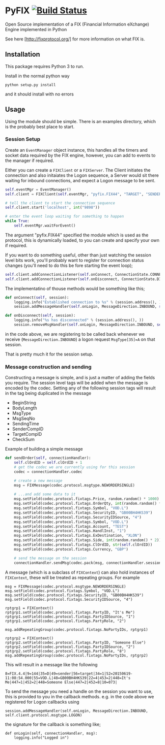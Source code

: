 # PyFIX [![Build Status](https://travis-ci.org/wannabegeek/PyFIX.svg?branch=master)](https://travis-ci.org/wannabegeek/PyFIX)
Open Source implementation of a FIX (Financial Information eXchange) Engine implemented in Python

See here [http://fixprotocol.org/] for more information on what FIX is.

## Installation

This package requires Python 3 to run.

Install in the normal python way
```
python setup.py install
```    
and it should install with no errors

## Usage
Using the module should be simple. There is an examples directory, which is the probably best place to start.

### Session Setup
Create an `EventManager` object instance, this handles all the timers and socket data required by the FIX engine, however, you can add to events to the manager if required.

Either you can create a `FIXClient` or a `FIXServer`. The Client initiates the connection and also initaiates the Logon sequence, a Server would sit there waiting for inbound connections, and expect a Logon message to be sent.
```python
self.eventMgr = EventManager()
self.client = FIXClient(self.eventMgr, "pyfix.FIX44", "TARGET", "SENDER")

# tell the client to start the connection sequence
self.client.start('localhost', int("9898"))

# enter the event loop waiting for something to happen
while True:
    self.eventMgr.waitForEvent()

```

The argument "pyfix.FIX44" specified the module which is used as the protocol, this is dynamically loaded, to you can create and specify your own if required.

If you want to do something useful, other than just watching the session level bits work, you'll probably want to register for connection status changes (you'll need to do this be fore starting the event loop);

```python
self.client.addConnectionListener(self.onConnect, ConnectionState.CONNECTED)
self.client.addConnectionListener(self.onDisconnect, ConnectionState.DISCONNECTED)
```

The implementatino of thouse methods would be something like this;
```python
def onConnect(self, session):
    logging.info("Established connection to %s" % (session.address(), ))
    session.addMessageHandler(self.onLogin, MessageDirection.INBOUND, self.client.protocol.msgtype.LOGON)

def onDisconnect(self, session):
    logging.info("%s has disconnected" % (session.address(), ))
    session.removeMsgHandler(self.onLogin, MessageDirection.INBOUND, self.client.protocol.msgtype.LOGON)
```
in the code above, we are registering to be called back whenever we receive (`MessageDirection.INBOUND`) a logon request `MsgType[35]=A` on that session.

That is pretty much it for the session setup.

### Message construction and sending

Constructing a message is simple, and is just a matter of adding the fields you require.
The session level tags will be added when the message is encoded by the codec. Setting any of the following session tags will result in the tag being duplicated in the message 
- BeginString
- BodyLength
- MsgType
- MsgSeqNo
- SendingTime
- SenderCompID
- TargetCompID
- CheckSum

Example of building a simple message

```python
def sendOrder(self, connectionHandler):
    self.clOrdID = self.clOrdID + 1
    # get the codec we are currently using for this session
    codec = connectionHandler.codec

    # create a new message
    msg = FIXMessage(codec.protocol.msgtype.NEWORDERSINGLE)
    
    # ...and add some data to it
    msg.setField(codec.protocol.fixtags.Price, random.random() * 1000)
    msg.setField(codec.protocol.fixtags.OrderQty, int(random.random() * 10000))
    msg.setField(codec.protocol.fixtags.Symbol, "VOD.L")
    msg.setField(codec.protocol.fixtags.SecurityID, "GB00BH4HKS39")
    msg.setField(codec.protocol.fixtags.SecurityIDSource, "4")
    msg.setField(codec.protocol.fixtags.Symbol, "VOD.L")
    msg.setField(codec.protocol.fixtags.Account, "TEST")
    msg.setField(codec.protocol.fixtags.HandlInst, "1")
    msg.setField(codec.protocol.fixtags.ExDestination, "XLON")
    msg.setField(codec.protocol.fixtags.Side, int(random.random() * 2))
    msg.setField(codec.protocol.fixtags.ClOrdID, str(self.clOrdID))
    msg.setField(codec.protocol.fixtags.Currency, "GBP")

    # send the message on the session
    connectionHandler.sendMsg(codec.pack(msg, connectionHandler.session))
```

A message (which is a subclass of `FIXContext`) can also hold instances of `FIXContext`, these will be treated as repeating groups. For example

```
msg = FIXMessage(codec.protocol.msgtype.NEWORDERSINGLE)
msg.setField(codec.protocol.fixtags.Symbol, "VOD.L")
msg.setField(codec.protocol.fixtags.SecurityID, "GB00BH4HKS39")
msg.setField(codec.protocol.fixtags.SecurityIDSource, "4")

rptgrp1 = FIXContext()
rptgrp1.setField(codec.protocol.fixtags.PartyID, "It's Me")
rptgrp1.setField(codec.protocol.fixtags.PartyIDSource, "1")
rptgrp1.setField(codec.protocol.fixtags.PartyRole, "2")

msg.addRepeatingGroup(codec.protocol.fixtags.NoPartyIDs, rptgrp1)

rptgrp2 = FIXContext()
rptgrp2.setField(codec.protocol.fixtags.PartyID, "Someone Else")
rptgrp2.setField(codec.protocol.fixtags.PartyIDSource, "2")
rptgrp2.setField(codec.protocol.fixtags.PartyRole, "8")
msg.addRepeatingGroup(codec.protocol.fixtags.NoPartyIDs, rptgrp2)

```
This will result in a message like the following
```
8=FIX.4.4|9=144|35=D|49=sender|56=target|34=1|52=20150619-11:08:54.000|55=VOD.L|48=GB00BH4HKS39|22=4|453=2|448=It's Me|447=1|452=2|448=Someone Else|447=2|452=8|10=073|
```

To send the message you need a handle on the session you want to use, this is provided to you in the callback methods. e.g. in the code above we registered for Logon callbacks using
```
session.addMessageHandler(self.onLogin, MessageDirection.INBOUND, self.client.protocol.msgtype.LOGON)
```

the signature for the callback is something like;
```
def onLogin(self, connectionHandler, msg):
    logging.info("Logged in")
```
